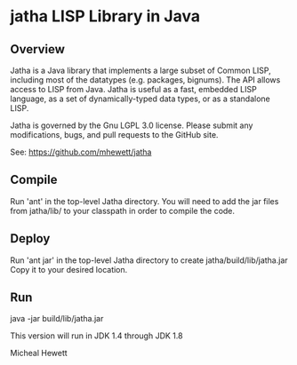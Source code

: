 # jatha LISP Library in Java

## Overview
Jatha is a Java library that implements a large subset 
of Common LISP, including most of the datatypes 
(e.g. packages, bignums).  The API allows access to 
LISP from Java.  Jatha is useful as a fast, embedded 
LISP language, as a set of dynamically-typed data types,
or as a standalone LISP.

Jatha is governed by the Gnu LGPL 3.0 license.  Please submit
any modifications, bugs, and pull requests to the GitHub site.

See:  https://github.com/mhewett/jatha

## Compile 
Run 'ant' in the top-level Jatha directory.
You will need to add the jar files from
jatha/lib/ to your classpath in order to
compile the code.

## Deploy    
Run 'ant jar' in the top-level Jatha directory
to create jatha/build/lib/jatha.jar 
Copy it to your desired location.

## Run
java -jar build/lib/jatha.jar

This version will run in JDK 1.4 through JDK 1.8

Micheal Hewett
